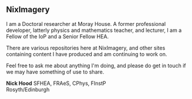 ## NixImagery

I am a Doctoral researcher at Moray House. A former professional developer, latterly physics and mathematics teacher, and lecturer, I am a Fellow of the IoP and a Senior Fellow HEA.

There are various repositories here at NixImagery, and other sites containing content I have produced and am continuing to work on.

Feel free to ask me about anything I'm doing, and please do get in touch if we may have something of use to share.

**Nick Hood** SFHEA, FRAeS, CPhys, FInstP  
Rosyth/Edinburgh
